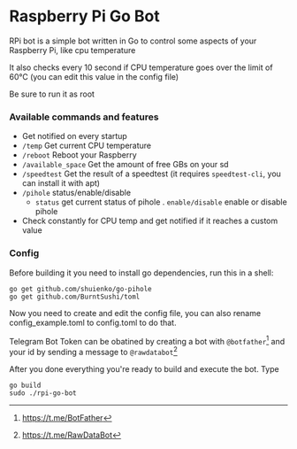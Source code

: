 # Raspberry Pi Go Bot

<p>RPi bot is a simple bot written in Go to control some aspects of your Raspberry Pi, like cpu temperature</p>
<p>It also checks every 10 second if CPU temperature goes over the limit of 60°C (you can edit this value in the config file)</p>
<p>Be sure to run it as root</p>

### Available commands and features

- Get notified on every startup
- ```/temp``` Get current CPU temperature
- ```/reboot``` Reboot your Raspberry
- ```/available_space``` Get the amount of free GBs on your sd
- ```/speedtest``` Get the result of a speedtest (it requires ```speedtest-cli```, you can install it with apt)
- ```/pihole``` status/enable/disable
	- ```status``` get current status of pihole
	. ```enable/disable``` enable or disable pihole
- Check constantly for CPU temp and get notified if it reaches a custom value

### Config

Before building it you need to install go dependencies, run this in a shell:
```
go get github.com/shuienko/go-pihole
go get github.com/BurntSushi/toml
```

Now you need to create and edit the config file, you can also rename config_example.toml to config.toml to do that.

Telegram Bot Token can be obatined by creating a bot with ```@botfather```[^1] and your id by sending a message to ```@rawdatabot```[^2]

After you done everything you're ready to build and execute the bot. Type
```
go build
sudo ./rpi-go-bot
```

[^1]: https://t.me/BotFather
[^2]: https://t.me/RawDataBot


